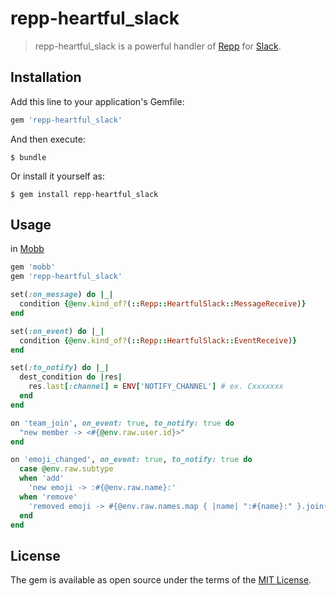 # repp-heartful_slack

> repp-heartful_slack is a powerful handler of [Repp](https://github.com/kinoppyd/repp) for [Slack](https://slack.com).

## Installation

Add this line to your application's Gemfile:

```ruby
gem 'repp-heartful_slack'
```

And then execute:

    $ bundle

Or install it yourself as:

    $ gem install repp-heartful_slack

## Usage

in [Mobb](https://github.com/kinoppyd/mobb)

```ruby
gem 'mobb'
gem 'repp-heartful_slack'

set(:on_message) do |_|
  condition {@env.kind_of?(::Repp::HeartfulSlack::MessageReceive)}
end

set(:on_event) do |_|
  condition {@env.kind_of?(::Repp::HeartfulSlack::EventReceive)}
end

set(:to_notify) do |_|
  dest_condition do |res|
    res.last[:channel] = ENV['NOTIFY_CHANNEL'] # ex. Cxxxxxxx
  end
end

on 'team_join', on_event: true, to_notify: true do
  "new member -> <#{@env.raw.user.id}>"
end

on 'emoji_changed', on_event: true, to_notify: true do
  case @env.raw.subtype
  when 'add'
    'new emoji -> :#{@env.raw.name}:'
  when 'remove'
    'removed emoji -> #{@env.raw.names.map { |name| ":#{name}:" }.join(' ')}'
  end
end
```

## License

The gem is available as open source under the terms of the [MIT License](https://opensource.org/licenses/MIT).
